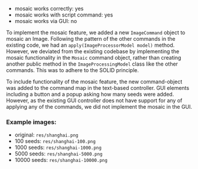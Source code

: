 - mosaic works correctly: yes
- mosaic works with script command: yes
- mosaic works via GUI: no

To implement the mosaic feature, we added a new `ImageCommand` object to mosaic an Image. Following the pattern of the other commands in the existing code, we had an `apply(ImageProcessorModel model)` method. However, we deviated from the existing codebase by implementing the mosaic functionality in the `Mosaic` command object, rather than creating another public method in the `ImageProcessingModel` class like the other commands. This was to adhere to the SOLID principle.

To include functionality of the mosaic feature, the new command-object was added to the command map in the text-based controller. GUI elements including a button and a popup asking how many seeds were added. However, as the existing GUI controller does not have support for any of applying any of the commands, we did not implement the mosaic in the GUI.

### Example images:
- original: `res/shanghai.png`
- 100 seeds: `res/shanghai-100.png`
- 1000 seeds: `res/shanghai-1000.png`
- 5000 seeds: `res/shanghai-5000.png`
- 10000 seeds: `res/shanghai-10000.png`